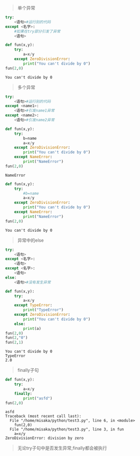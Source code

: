 >单个异常

```python
try:
    <语句>#运行别的代码
except <名字>:
    #如果在try部分引发了异常
    <语句>
```

```python
def fun(x,y):
    try:
        a=x/y
    except ZeroDivisionError:
        print("You can't divide by 0")
fun(2,0)
```

```
You can't divide by 0
```

>多个异常

```python
try:
    <语句>#运行别的代码
except <name1>:
    <语句>#引发name1异常
except <name2>:
    <语句>#引发name2异常
```

```python
def fun(x,y):
    try:
        b=name
        a=x/y
    except ZeroDivisionError:
        print("You can't divide by 0")
    except NameError:
        print("NameError")
fun(2,0)
```

```
NameError
```

```python
def fun(x,y):
    try:
        #b=name
        a=x/y
    except ZeroDivisionError:
        print("You can't divide by 0")
    except NameError:
        print("NameError")
fun(2,0)
```

```
You can't divide by 0
```

>异常中的else

```python
try:
    <语句>
except <名字>:
    <语句>
except <名字>:
    <语句>
else:
    <语句>#没有发生异常
```

```python
def fun(x,y):
    try:
        a=x/y
    except TypeError:
        print("TypeError")
    except ZeroDivisionError:
        print("You can't divide by 0")
    else:
        print(a)
fun(2,0)
fun(2,"0")
fun(2,1)
```

```
You can't divide by 0
TypeError
2.0
```

>finally子句

```python
def fun(x,y):
    try:
        a=x/y
    finally:
        print("asfd")
fun(2,0)
```

```
asfd
Traceback (most recent call last):
  File "/home/misaka/python/test3.py", line 6, in <module>
    fun(2,0)
  File "/home/misaka/python/test3.py", line 3, in fun
    a=x/y
ZeroDivisionError: division by zero
```

>无论try子句中是否发生异常,finally都会被执行